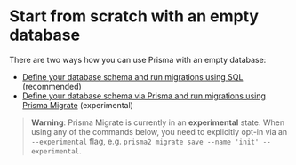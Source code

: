 # Start from scratch with an empty database

There are two ways how you can use Prisma with an empty database:

- [Define your database schema and run migrations using SQL](./quickstart-sql.md) (recommended)
- [Define your database schema via Prisma and run migrations using Prisma Migrate](./quickstart-prisma-migrate.md) (experimental)

> **Warning**: Prisma Migrate is currently in an **experimental** state. When using any of the commands below, you need to explicitly opt-in via an `--experimental` flag, e.g. `prisma2 migrate save --name 'init' --experimental`.